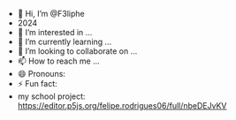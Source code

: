 - 👋 Hi, I’m @F3liphe
- 2024
- 👀 I’m interested in ...
- 🌱 I’m currently learning ...
- 💞️ I’m looking to collaborate on ...
- 📫 How to reach me ...
- 😄 Pronouns: 
- ⚡ Fun fact: 
- my school project: https://editor.p5js.org/felipe.rodrigues06/full/nbeDEJvKV
